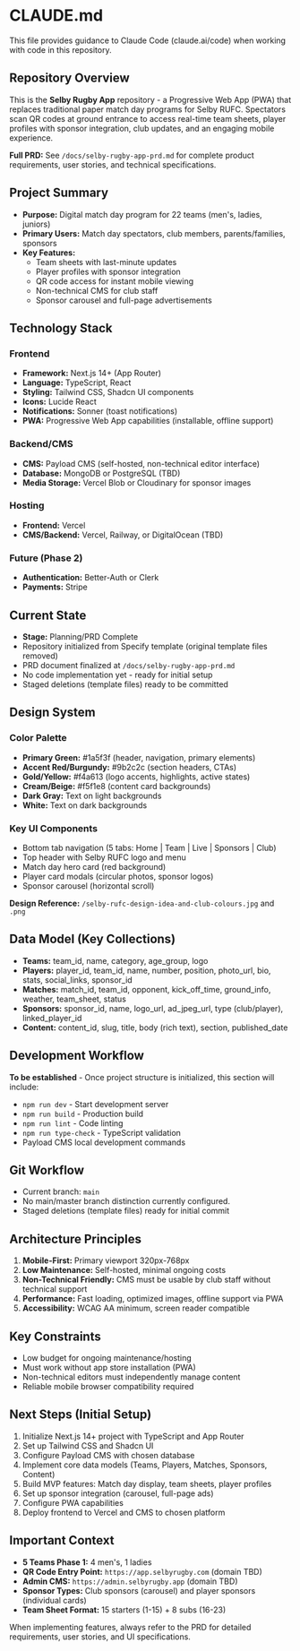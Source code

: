 # CLAUDE.md

This file provides guidance to Claude Code (claude.ai/code) when working with code in this repository.

## Repository Overview

This is the **Selby Rugby App** repository - a Progressive Web App (PWA) that replaces traditional paper match day programs for Selby RUFC. Spectators scan QR codes at ground entrance to access real-time team sheets, player profiles with sponsor integration, club updates, and an engaging mobile experience.

**Full PRD:** See `/docs/selby-rugby-app-prd.md` for complete product requirements, user stories, and technical specifications.

## Project Summary

- **Purpose:** Digital match day program for 22 teams (men's, ladies, juniors)
- **Primary Users:** Match day spectators, club members, parents/families, sponsors
- **Key Features:**
  - Team sheets with last-minute updates
  - Player profiles with sponsor integration
  - QR code access for instant mobile viewing
  - Non-technical CMS for club staff
  - Sponsor carousel and full-page advertisements

## Technology Stack

### Frontend
- **Framework:** Next.js 14+ (App Router)
- **Language:** TypeScript, React
- **Styling:** Tailwind CSS, Shadcn UI components
- **Icons:** Lucide React
- **Notifications:** Sonner (toast notifications)
- **PWA:** Progressive Web App capabilities (installable, offline support)

### Backend/CMS
- **CMS:** Payload CMS (self-hosted, non-technical editor interface)
- **Database:** MongoDB or PostgreSQL (TBD)
- **Media Storage:** Vercel Blob or Cloudinary for sponsor images

### Hosting
- **Frontend:** Vercel
- **CMS/Backend:** Vercel, Railway, or DigitalOcean (TBD)

### Future (Phase 2)
- **Authentication:** Better-Auth or Clerk
- **Payments:** Stripe

## Current State

- **Stage:** Planning/PRD Complete
- Repository initialized from Specify template (original template files removed)
- PRD document finalized at `/docs/selby-rugby-app-prd.md`
- No code implementation yet - ready for initial setup
- Staged deletions (template files) ready to be committed

## Design System

### Color Palette
- **Primary Green:** #1a5f3f (header, navigation, primary elements)
- **Accent Red/Burgundy:** #9b2c2c (section headers, CTAs)
- **Gold/Yellow:** #f4a613 (logo accents, highlights, active states)
- **Cream/Beige:** #f5f1e8 (content card backgrounds)
- **Dark Gray:** Text on light backgrounds
- **White:** Text on dark backgrounds

### Key UI Components
- Bottom tab navigation (5 tabs: Home | Team | Live | Sponsors | Club)
- Top header with Selby RUFC logo and menu
- Match day hero card (red background)
- Player card modals (circular photos, sponsor logos)
- Sponsor carousel (horizontal scroll)

**Design Reference:** `/selby-rufc-design-idea-and-club-colours.jpg` and `.png`

## Data Model (Key Collections)

- **Teams:** team_id, name, category, age_group, logo
- **Players:** player_id, team_id, name, number, position, photo_url, bio, stats, social_links, sponsor_id
- **Matches:** match_id, team_id, opponent, kick_off_time, ground_info, weather, team_sheet, status
- **Sponsors:** sponsor_id, name, logo_url, ad_jpeg_url, type (club/player), linked_player_id
- **Content:** content_id, slug, title, body (rich text), section, published_date

## Development Workflow

**To be established** - Once project structure is initialized, this section will include:
- `npm run dev` - Start development server
- `npm run build` - Production build
- `npm run lint` - Code linting
- `npm run type-check` - TypeScript validation
- Payload CMS local development commands

## Git Workflow

- Current branch: `main`
- No main/master branch distinction currently configured.
- Staged deletions (template files) ready for initial commit

## Architecture Principles

1. **Mobile-First:** Primary viewport 320px-768px
2. **Low Maintenance:** Self-hosted, minimal ongoing costs
3. **Non-Technical Friendly:** CMS must be usable by club staff without technical support
4. **Performance:** Fast loading, optimized images, offline support via PWA
5. **Accessibility:** WCAG AA minimum, screen reader compatible

## Key Constraints

- Low budget for ongoing maintenance/hosting
- Must work without app store installation (PWA)
- Non-technical editors must independently manage content
- Reliable mobile browser compatibility required

## Next Steps (Initial Setup)

1. Initialize Next.js 14+ project with TypeScript and App Router
2. Set up Tailwind CSS and Shadcn UI
3. Configure Payload CMS with chosen database
4. Implement core data models (Teams, Players, Matches, Sponsors, Content)
5. Build MVP features: Match day display, team sheets, player profiles
6. Set up sponsor integration (carousel, full-page ads)
7. Configure PWA capabilities
8. Deploy frontend to Vercel and CMS to chosen platform

## Important Context

- **5 Teams Phase 1:** 4 men's, 1 ladies
- **QR Code Entry Point:** `https://app.selbyrugby.com` (domain TBD)
- **Admin CMS:** `https://admin.selbyrugby.app` (domain TBD)
- **Sponsor Types:** Club sponsors (carousel) and player sponsors (individual cards)
- **Team Sheet Format:** 15 starters (1-15) + 8 subs (16-23)

When implementing features, always refer to the PRD for detailed requirements, user stories, and UI specifications.
